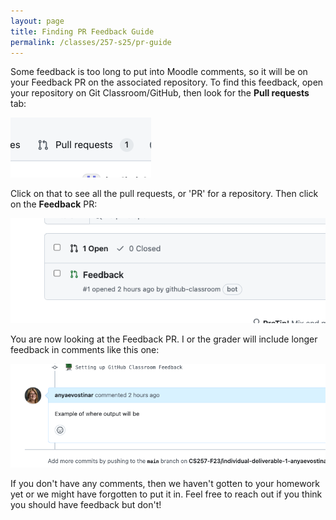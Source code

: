 ```yaml
---
layout: page
title: Finding PR Feedback Guide
permalink: /classes/257-s25/pr-guide
---
```


Some feedback is too long to put into Moodle comments, so it will be on your Feedback PR on the associated repository.
To find this feedback, open your repository on Git Classroom/GitHub, then look for the **Pull requests** tab:

![Pull requests tab](/classes/257-f23/pr-images/PR-screenshot.png)

Click on that to see all the pull requests, or 'PR' for a repository.
Then click on the **Feedback** PR:

![Link saying Feedback](/classes/257-f23/pr-images/Feedback.png)

You are now looking at the Feedback PR. I or the grader will include longer feedback in comments like this one:

![Comment that says Example of where output will be](/classes/257-f23/pr-images/Output.png)

If you don't have any comments, then we haven't gotten to your homework yet or we might have forgotten to put it in. 
Feel free to reach out if you think you should have feedback but don't!